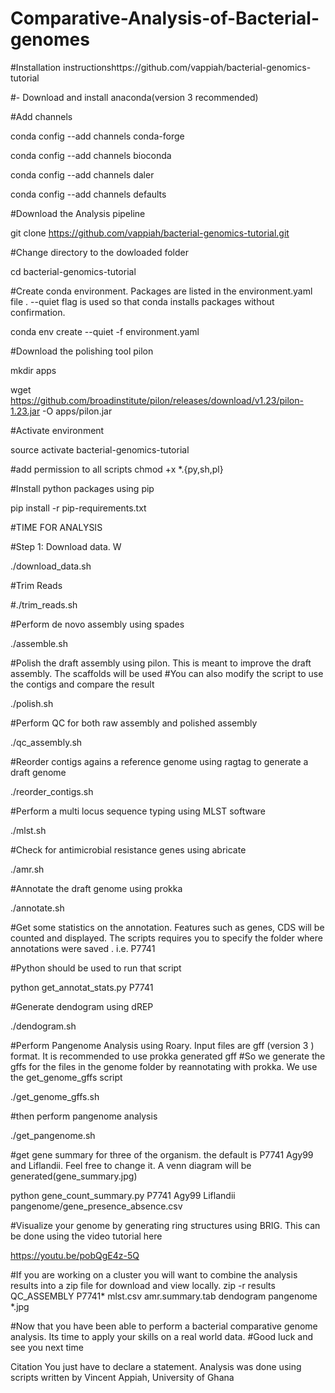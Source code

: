 # Comparative-Analysis-of-Bacterial-genomes


#Installation instructionshttps://github.com/vappiah/bacterial-genomics-tutorial

#- Download and install anaconda(version 3 recommended)

#Add channels

conda config --add channels conda-forge

conda config --add channels bioconda

conda config --add channels daler

conda config --add channels defaults

#Download the Analysis pipeline

git clone https://github.com/vappiah/bacterial-genomics-tutorial.git

#Change directory to the dowloaded folder

cd bacterial-genomics-tutorial

#Create conda environment. Packages are listed in the environment.yaml file . --quiet flag is used so that conda installs packages without confirmation. 

conda env create --quiet -f environment.yaml

#Download the polishing tool pilon

mkdir apps

wget https://github.com/broadinstitute/pilon/releases/download/v1.23/pilon-1.23.jar -O apps/pilon.jar


#Activate environment

source activate bacterial-genomics-tutorial

#add permission to all scripts
chmod +x *.{py,sh,pl}

#Install python packages using pip

pip install -r pip-requirements.txt

#TIME FOR ANALYSIS

#Step 1: Download data. W

./download_data.sh

#Trim Reads

#./trim_reads.sh

#Perform de novo assembly using spades

./assemble.sh

#Polish the draft assembly using pilon. This is meant to improve the draft assembly. The scaffolds will be used
#You can also modify the script to use the contigs and compare the result 

./polish.sh

#Perform QC for both raw assembly and polished assembly

./qc_assembly.sh

#Reorder contigs agains a reference genome using ragtag to generate a draft genome

./reorder_contigs.sh

#Perform a multi locus sequence typing using MLST software

./mlst.sh

#Check for antimicrobial resistance genes using abricate

./amr.sh

#Annotate the draft genome using prokka

./annotate.sh

#Get some statistics on the annotation. Features such as genes, CDS will be counted and displayed. The scripts requires you to specify the folder where annotations were saved . i.e. P7741

#Python should be used to run that script

python get_annotat_stats.py P7741

#Generate dendogram using dREP

./dendogram.sh

#Perform Pangenome Analysis using Roary. Input files are gff (version 3 ) format. It is recommended to use prokka generated gff
#So we generate the gffs for the files in the genome folder by reannotating with prokka. We use the get_genome_gffs script

./get_genome_gffs.sh

#then perform pangenome analysis

./get_pangenome.sh

#get gene summary for three of the organism. the default is P7741 Agy99 and Liflandii. Feel free to change it. A venn diagram will be generated(gene_summary.jpg)

python gene_count_summary.py P7741 Agy99 Liflandii pangenome/gene_presence_absence.csv

#Visualize your genome by generating ring structures using BRIG. This can be done using the video tutorial here

https://youtu.be/pobQgE4z-5Q

#If you are working on a cluster you will want to combine the analysis results into a zip file for download and view locally. 
zip -r results QC_ASSEMBLY P7741* mlst.csv amr.summary.tab dendogram pangenome *.jpg

#Now that you have been able to perform a bacterial comparative genome analysis. Its time to apply your skills on a real world data.
#Good luck and see you next time

Citation
You just have to declare a statement.
Analysis was done using scripts written by Vincent Appiah, University of Ghana

